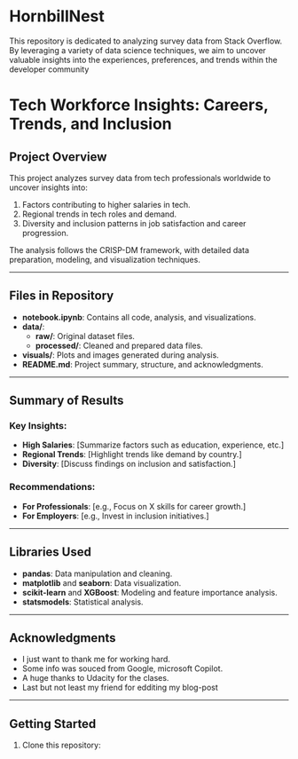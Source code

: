 # HornbillNest
This repository is dedicated to analyzing survey data from Stack Overflow. By leveraging a variety of data science techniques, we aim to uncover valuable insights into the experiences, preferences, and trends within the developer community

# Tech Workforce Insights: Careers, Trends, and Inclusion

## Project Overview
This project analyzes survey data from tech professionals worldwide to uncover insights into:
1. Factors contributing to higher salaries in tech.
2. Regional trends in tech roles and demand.
3. Diversity and inclusion patterns in job satisfaction and career progression.

The analysis follows the CRISP-DM framework, with detailed data preparation, modeling, and visualization techniques.

---

## Files in Repository
- **notebook.ipynb**: Contains all code, analysis, and visualizations.
- **data/**: 
  - **raw/**: Original dataset files.
  - **processed/**: Cleaned and prepared data files.
- **visuals/**: Plots and images generated during analysis.
- **README.md**: Project summary, structure, and acknowledgments.

---

## Summary of Results
### Key Insights:
- **High Salaries**: [Summarize factors such as education, experience, etc.]
- **Regional Trends**: [Highlight trends like demand by country.]
- **Diversity**: [Discuss findings on inclusion and satisfaction.]

### Recommendations:
- **For Professionals**: [e.g., Focus on X skills for career growth.]
- **For Employers**: [e.g., Invest in inclusion initiatives.]

---

## Libraries Used
- **pandas**: Data manipulation and cleaning.
- **matplotlib** and **seaborn**: Data visualization.
- **scikit-learn** and **XGBoost**: Modeling and feature importance analysis.
- **statsmodels**: Statistical analysis.

---

## Acknowledgments
- I just want to thank me for working hard.
- Some info was souced from Google, microsoft Copilot.
- A huge thanks to Udacity for the clases.
- Last but not least my friend for edditing my blog-post

---

## Getting Started
1. Clone this repository:
